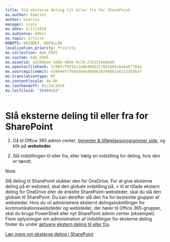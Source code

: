 ```yaml
---
title: Slå eksterne deling til eller fra for SharePoint
ms.author: kaarins
author: kaarins
manager: scotv
ms.date: 5/17/2018
ms.audience: Admin
ms.topic: article
ROBOTS: NOINDEX, NOFOLLOW
localization_priority: Priority
ms.collection: Adm_O365
ms.custom: Adm_O365
ms.assetid: ad290ba4-169e-4866-9c78-2763319e9ed0
ms.openlocfilehash: 1c98fcf991bc1e8648d23178b169bc6aba67784a
ms.sourcegitcommit: e2864efcfb493b6e46b662b746661a61232bdba7
ms.translationtype: MT
ms.contentlocale: da-DK
ms.lasthandoff: 01/24/2019
ms.locfileid: "29464152"
---
```

# <a name="turn-external-sharing-on-or-off-for-sharepoint"></a>Slå eksterne deling til eller fra for SharePoint

1. Gå til Office 365 admin center, [tjenester &amp; tilføjelsesprogrammer side](https://portal.office.com/adminportal/home#/Settings/ServicesAndAddIns), og klik på **websteder**.
    
2. Slå indstillingen til eller fra, eller Vælg en indstilling for deling, hvis den er tændt.
    
> [!NOTE]
> Slå deling til SharePoint slukker den for OneDrive. For at give eksterne deling på et websted, skal den globale indstilling på. > til at tillade ekstern deling for OneDrive eller de enkelte SharePoint-websteder, skal du slå den globale til SharePoint. Du kan derefter slå den fra for bestemte grupper af websteder. Hvis du vil administrere eksternt delingsindstillinger for kommunikationswebsteder og websteder, der hører til Office 365-grupper, skal du bruge PowerShell eller nyt SharePoint admin center (eksempel). Flere oplysninger om administration af indstillinger for eksterne deling finder du under [aktivere ekstern deling til eller fra](https://go.microsoft.com/fwlink/?linkid=866426). 
  
[Lær mere om eksterne deling i SharePoint](https://go.microsoft.com/fwlink/?linkid=734908)
  

